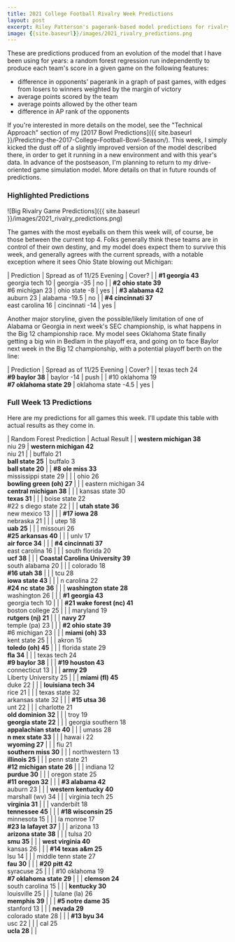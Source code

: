 ```yaml
---
title: 2021 College Football Rivalry Week Predictions
layout: post
excerpt: Riley Patterson's pagerank-based model predictions for rivalry week 2021.
image: {{site.baseurl}}/images/2021_rivalry_predictions.png
---
```


These are predictions produced from an evolution of the model that I have been using for years: a random forest regression run independently to produce each team's score in a given game on the following features:
* difference in opponents' pagerank in a graph of past games, with edges from losers to winners weighted by the margin of victory
* average points scored by the team
* average points allowed by the other team
* difference in AP rank of the opponents

If you're interested in more details on the model, see the "Technical Approach" section of my [2017 Bowl Predictions]({{ site.baseurl }}/Predicting-the-2017-College-Football-Bowl-Season/). This week, I simply kicked the dust off of a slightly improved version of the model described there, in order to get it running in a new environment and with this year's data. In advance of the postseason, I'm planning to return to my drive-oriented game simulation model. More details on that in future rounds of predictions.

### Highlighted Predictions

![Big Rivalry Game Predictions]({{ site.baseurl }}/images/2021_rivalry_predictions.png)

The games with the most eyeballs on them this week will, of course, be those between the current top 4. Folks generally think these teams are in control of their own destiny, and my model does expect them to survive this week, and generally agrees with the current spreads, with a notable exception where it sees Ohio State blowing out Michigan:

| Prediction | Spread as of 11/25 Evening | Cover? |
| **#1 georgia 43**<br>georgia tech 10 | georgia -35 | no |
| **#2 ohio state 39**<br>#6 michigan 23 | ohio state -8 | yes |
| **#3 alabama 42**<br>auburn 23 | alabama -19.5 | no |
| **#4 cincinnati 37**<br>east carolina 16 | cincinnati -14 | yes |

Another major storyline, given the possible/likely limitation of one of Alabama or Georgia in next week's SEC championship, is what happens in the Big 12 championship race. My model sees Oklahoma State finally getting a big win in Bedlam in the playoff era, and going on to face Baylor next week in the Big 12 championship, with a potential playoff berth on the line:

| Prediction | Spread as of 11/25 Evening | Cover? |
| texas tech 24<br>**#9 baylor 38** | baylor -14 | push |
| #10 oklahoma 19<br>**#7 oklahoma state 29** | oklahoma state -4.5 | yes |

### Full Week 13 Predictions

Here are my predictions for all games this week. I'll update this table with actual results as they come in.

| Random Forest Prediction | Actual Result |
| **western michigan 38**<br>niu 29 | **western michigan 42**<br>niu 21 |
| buffalo 21<br>**ball state 25** | buffalo 3<br>**ball state 20** |
| **#8 ole miss 33**<br>mississippi state 29 |  |
| ohio 26<br>**bowling green (oh) 27** |  |
| eastern michigan 34<br>**central michigan 38** |  |
| kansas state 30<br>**texas 31** |  |
| boise state 22<br>#22 s diego state 22 |  |
| **utah state 36**<br>new mexico 13 |  |
| **#17 iowa 28**<br>nebraska 21 |  |
| utep 18<br>**uab 25** |  |
| missouri 26<br>**#25 arkansas 40** |  |
| unlv 17<br>**air force 34** |  |
| **#4 cincinnati 37**<br>east carolina 16 |  |
| south florida 20<br>**ucf 38** |  |
| **Coastal Carolina University 39**<br>south alabama 20 |  |
| colorado 18<br>**#16 utah 38** |  |
| tcu 28<br>**iowa state 43** |  |
| n carolina 22<br>**#24 nc state 36** |  |
| **washington state 28**<br>washington 26 |  |
| **#1 georgia 43**<br>georgia tech 10 |  |
| **#21 wake forest (nc) 41**<br>boston college 25 |  |
| maryland 19<br>**rutgers (nj) 21** |  |
| **navy 27**<br>temple (pa) 23 |  |
| **#2 ohio state 39**<br>#6 michigan 23 |  |
| **miami (oh) 33**<br>kent state 25 |  |
| akron 15<br>**toledo (oh) 45** |  |
| florida state 29<br>**fla 34** |  |
| texas tech 24<br>**#9 baylor 38** |  |
| **#19 houston 43**<br>connecticut 13 |  |
| **army 29**<br>Liberty University 25 |  |
| **miami (fl) 45**<br>duke 22 |  |
| **louisiana tech 34**<br>rice 21 |  |
| texas state 32<br>arkansas state 32 |  |
| **#15 utsa 36**<br>unt 22 |  |
| charlotte 21<br>**old dominion 32** |  |
| troy 19<br>**georgia state 22** |  |
| georgia southern 18<br>**appalachian state 40** |  |
| umass 28<br>**n mex state 33** |  |
| hawai i 22<br>**wyoming 27** |  |
| fiu 21<br>**southern miss 30** |  |
| northwestern 13<br>**illinois 25** |  |
| penn state 21<br>**#12 michigan state 26** |  |
| indiana 12<br>**purdue 30** |  |
| oregon state 25<br>**#11 oregon 32** |  |
| **#3 alabama 42**<br>auburn 23 |  |
| **western kentucky 40**<br>marshall (wv) 34 |  |
| virginia tech 25<br>**virginia 31** |  |
| vanderbilt 18<br>**tennessee 45** |  |
| **#18 wisconsin 25**<br>minnesota 15 |  |
| la monroe 17<br>**#23 la lafayet 37** |  |
| arizona 13<br>**arizona state 38** |  |
| tulsa 20<br>**smu 35** |  |
| **west virginia 40**<br>kansas 26 |  |
| **#14 texas a&m 25**<br>lsu 14 |  |
| middle tenn state 27<br>**fau 30** |  |
| **#20 pitt 42**<br>syracuse 25 |  |
| #10 oklahoma 19<br>**#7 oklahoma state 29** |  |
| **clemson 24**<br>south carolina 15 |  |
| **kentucky 30**<br>louisville 25 |  |
| tulane (la) 26<br>**memphis 39** |  |
| **#5 notre dame 35**<br>stanford 13 |  |
| **nevada 29**<br>colorado state 28 |  |
| **#13 byu 34**<br>usc 22 |  |
| cal 25<br>**ucla 28** |  |
